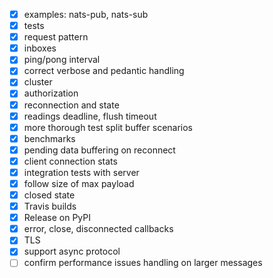 
- [X] examples: nats-pub, nats-sub
- [X] tests
- [X] request pattern
- [X] inboxes
- [X] ping/pong interval
- [X] correct verbose and pedantic handling
- [X] cluster
- [X] authorization
- [X] reconnection and state
- [X] readings deadline, flush timeout
- [X] more thorough test split buffer scenarios
- [X] benchmarks
- [X] pending data buffering on reconnect
- [X] client connection stats
- [X] integration tests with server
- [X] follow size of max payload
- [X] closed state
- [X] Travis builds
- [X] Release on PyPI
- [X] error, close, disconnected callbacks
- [X] TLS
- [X] support async protocol
- [ ] confirm performance issues handling on larger messages
